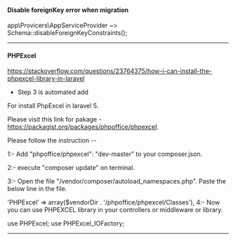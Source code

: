 #### Disable foreignKey error when migration
app\Provicers\AppServiceProvider ~> Schema::disableForeignKeyConstraints();

---------------

#### PHPExcel
https://stackoverflow.com/questions/23764375/how-i-can-install-the-phpexcel-library-in-laravel

- Step 3 is automated add

For install PhpExcel in laravel 5.

Please visit this link for pakage -https://packagist.org/packages/phpoffice/phpexcel.

Please follow the instruction --

1:- Add "phpoffice/phpexcel": "dev-master" to your composer.json.

2:- execute "composer update" on terminal.

3:- Open the file "/vendor/composer/autoload_namespaces.php". Paste the below line in the file.


'PHPExcel' => array($vendorDir . '/phpoffice/phpexcel/Classes'),
4:- Now you can use PHPEXCEL library in your controllers or middleware or library.

use PHPExcel; 
use PHPExcel_IOFactory;

-------------------------------
